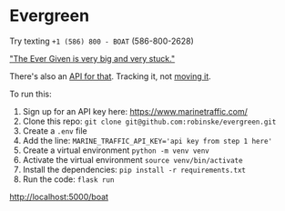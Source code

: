 # Evergreen

Try texting `+1 (586) 800 - BOAT` (586-800-2628)

["The Ever Given is very big and very stuck."](https://www.theatlantic.com/technology/archive/2021/03/were-going-to-need-a-smaller-boat/618414/)

There's also an [API for that](https://www.marinetraffic.com/). Tracking it, not [moving it](https://twitter.com/kelleyrobinson/status/1375172382076375048).

To run this:
1. Sign up for an API key here: https://www.marinetraffic.com/
2. Clone this repo: `git clone git@github.com:robinske/evergreen.git`
3. Create a `.env` file
4. Add the line: `MARINE_TRAFFIC_API_KEY='api key from step 1 here'`
5. Create a virtual environment `python -m venv venv`
6. Activate the virtual environment `source venv/bin/activate`
7. Install the dependencies: `pip install -r requirements.txt`
8. Run the code: `flask run`

[http://localhost:5000/boat](http://localhost:5000/boat)
